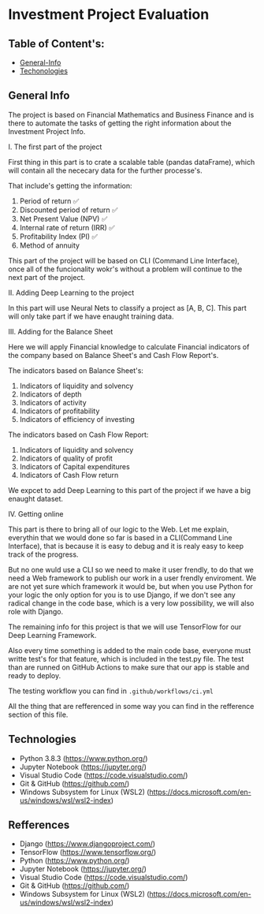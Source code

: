 # Investment Project Evaluation

## Table of Content's:
* [General-Info](#general-info)
* [Techonologies](#technologies)

## General Info

The project is based on Financial Mathematics and Business Finance and is there to automate the tasks of getting the right information about the Investment Project Info. 

I. The first part of the project 

First thing in this part is to crate a scalable table (pandas dataFrame), which will contain all the nececary data for the further processe's.

That include's getting the information:
1. Period of return    ✅
2. Discounted period of return ✅
3. Net Present Value (NPV)  ✅
4. Internal rate of return (IRR) ✅
5. Profitability Index (PI) ✅
6. Method of annuity

This part of the project will be based on CLI (Command Line Interface), once all of the funcionality wokr's without a problem will continue to the next part of the project.

II. Adding Deep Learning to the project

In this part will use Neural Nets to classify a project as [A, B, C].
This part will only take part if we have enaught training data.

III. Adding for the Balance Sheet

Here we will apply Financial knowledge to calculate Financial indicators of the company based on Balance Sheet's and Cash Flow Report's.

The indicators based on Balance Sheet's:
1. Indicators of liquidity and solvency
2. Indicators of depth
3. Indicators of activity
4. Indicators of profitability
5. Indicators of efficiency of investing

The indicators based on Cash Flow Report:
1. Indicators of liquidity and solvency
2. Indicators of quality of profit
3. Indicators of Capital expenditures
4. Indicators of Cash Flow return

We expcet to add Deep Learning to this part of the project if we have a big enaught dataset. 

IV. Getting online

This part is there to bring all of our logic to the Web. Let me explain, everythin that we would done so far is based in a CLI(Command Line Interface), that is because it is easy to debug and it is realy easy to keep track of the progress.

But no one wuld use a CLI so we need to make it user frendly, to do that we need a Web framework to publish our work in a user frendly enviroment. We are not yet sure which framework it would be, but when you use Python for your logic the only option for you is to use Django, if we don't see any radical change in the code base, which is a very low possibility, we will also role with Django.


The remaining info for this project is that we will use TensorFlow for our Deep Learning Framework. 

Also every time something is added to the main code base, everyone must writte test's for that feature, which is included in the test.py file. The test than are runned on GitHub Actions to make sure that our app is stable and ready to deploy.

The testing workflow you can find in <code>.github/workflows/ci.yml</code>

All the thing that are refferenced in some way you can find in the refference section of this file.


## Technologies
* Python 3.8.3 (https://www.python.org/)
* Jupyter Notebook (https://jupyter.org/)
* Visual Studio Code (https://code.visualstudio.com/)
* Git & GitHub (https://github.com/)
* Windows Subsystem for Linux (WSL2) (https://docs.microsoft.com/en-us/windows/wsl/wsl2-index)





## Refferences
* Django (https://www.djangoproject.com/)
* TensorFlow (https://www.tensorflow.org/)
* Python (https://www.python.org/)
* Jupyter Notebook (https://jupyter.org/)
* Visual Studio Code (https://code.visualstudio.com/)
* Git & GitHub (https://github.com/)
* Windows Subsystem for Linux (WSL2) (https://docs.microsoft.com/en-us/windows/wsl/wsl2-index)



